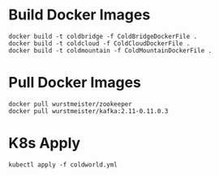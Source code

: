 # Build Docker Images

    docker build -t coldbridge -f ColdBridgeDockerFile .
    docker build -t coldcloud -f ColdCloudDockerFile .
    docker build -t coldmountain -f ColdMountainDockerFile .

# Pull Docker Images

    docker pull wurstmeister/zookeeper
    docker pull wurstmeister/kafka:2.11-0.11.0.3

# K8s Apply

    kubectl apply -f coldworld.yml
